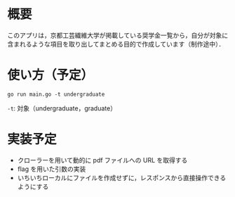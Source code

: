 # 概要

このアプリは，京都工芸繊維大学が掲載している奨学金一覧から，自分が対象に含まれるような項目を取り出してまとめる目的で作成しています（制作途中）．

# 使い方（予定）

```
go run main.go -t undergraduate
```

`-t`: 対象（undergraduate，graduate）

# 実装予定

- クローラーを用いて動的に pdf ファイルへの URL を取得する
- flag を用いた引数の実装
- いちいちローカルにファイルを作成せずに，レスポンスから直接操作できるようにする
